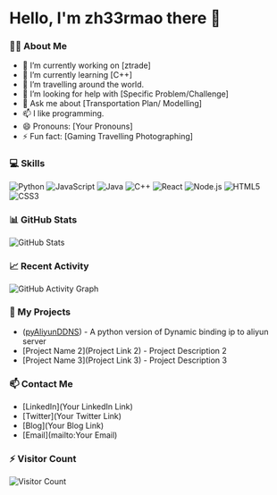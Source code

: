  # Hello, I'm zh33rmao there 👋

### 👨‍💻 About Me
- 🔭 I’m currently working on [ztrade]
- 🌱 I’m currently learning [C++]
- 👯 I’m travelling around the world.
- 🤔 I’m looking for help with [Specific Problem/Challenge]
- 💬 Ask me about [Transportation Plan/ Modelling]
- 📫 I like programming.
- 😄 Pronouns: [Your Pronouns]
- ⚡ Fun fact: [Gaming Travelling Photographing]

### 💻 Skills
![Python](https://img.shields.io/badge/-Python-3776AB?style=flat-square&logo=python&logoColor=white)
![JavaScript](https://img.shields.io/badge/-JavaScript-F7DF1E?style=flat-square&logo=javascript&logoColor=black)
![Java](https://img.shields.io/badge/-Java-007396?style=flat-square&logo=java&logoColor=white)
![C++](https://img.shields.io/badge/-C++-00599C?style=flat-square&logo=c%2B%2B&logoColor=white)
![React](https://img.shields.io/badge/-React-61DAFB?style=flat-square&logo=react&logoColor=black)
![Node.js](https://img.shields.io/badge/-Node.js-339933?style=flat-square&logo=node.js&logoColor=white)
![HTML5](https://img.shields.io/badge/-HTML5-E34F26?style=flat-square&logo=html5&logoColor=white)
![CSS3](https://img.shields.io/badge/-CSS3-1572B6?style=flat-square&logo=css3&logoColor=white)

### 📊 GitHub Stats
![GitHub Stats](https://github-readme-stats.vercel.app/api?username=yourusername&show_icons=true&theme=radical)

### 📈 Recent Activity
![GitHub Activity Graph](https://activity-graph.herokuapp.com/graph?username=yourusername&theme=react-dark)

### 🎯 My Projects
- ([pyAliyunDDNS](https://github.com/zh33rmao/pyAliyunDDNS)) - A python version of Dynamic binding ip to aliyun server
- [Project Name 2](Project Link 2) - Project Description 2
- [Project Name 3](Project Link 3) - Project Description 3

### 📫 Contact Me
- [LinkedIn](Your LinkedIn Link)
- [Twitter](Your Twitter Link)
- [Blog](Your Blog Link)
- [Email](mailto:Your Email)

### ⚡ Visitor Count
![Visitor Count](https://profile-counter.glitch.me/yourusername/count.svg)
